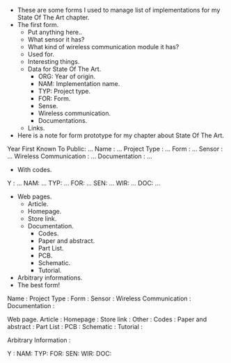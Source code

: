 * These are some forms I used to manage list of implementations for my State Of The Art chapter.
* The first form.
    * Put anything here..
    * What sensor it has?
    * What kind of wireless communication module it has?
    * Used for.
    * Interesting things.
    * Data for State Of The Art.
        * ORG: Year of origin.
        * NAM: Implementation name.
        * TYP: Project type.
        * FOR: Form.
        * Sense.
        * Wireless communication.
        * Documentations.
    * Links.
* Here is a note for form prototype for my chapter about State Of The Art.

Year First Known To Public: ...
Name                      : ...
Project Type              : ...
Form                      : ...
Sensor                    : ...
Wireless Communication    : ...
Documentation             : ...

* With codes.

Y  : ...
NAM: ...
TYP: ...
FOR: ...
SEN: ...
WIR: ...
DOC: ...

* Web pages.
    * Article.
    * Homepage.
    * Store link.
    * Documentation.
        * Codes.
        * Paper and abstract.
        * Part List.
        * PCB.
        * Schematic.
        * Tutorial.
* Arbitrary informations.
* The best form!

Name                      :
Project Type              :
Form                      :
Sensor                    :
Wireless Communication    :
Documentation             :

Web page.
Article                   :
Homepage                  :
Store link                :
Other                     :
Codes                     :
Paper and abstract        :
Part List                 :
PCB                       :
Schematic                 :
Tutorial                  :

Arbitrary Information     :

Y  :
NAM:
TYP:
FOR:
SEN:
WIR:
DOC: